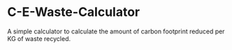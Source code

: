 # C-E-Waste-Calculator
A simple calculator to calculate the amount of carbon footprint reduced per KG of waste recycled.
